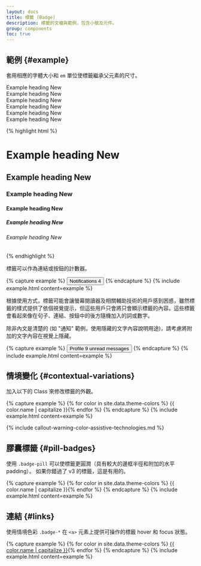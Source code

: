 ```yaml
---
layout: docs
title: 標籤 (Badge)
description: 標籤的文檔與範例，包含小號及元件。
group: components
toc: true
---
```


## 範例 {#example}

套用相應的字體大小和 `em` 單位使標籤繼承父元素的尺寸。

<div class="bd-example">
<div class="h1">Example heading <span class="badge badge-secondary">New</span></div>
<div class="h2">Example heading <span class="badge badge-secondary">New</span></div>
<div class="h3">Example heading <span class="badge badge-secondary">New</span></div>
<div class="h4">Example heading <span class="badge badge-secondary">New</span></div>
<div class="h5">Example heading <span class="badge badge-secondary">New</span></div>
<div class="h6">Example heading <span class="badge badge-secondary">New</span></div>
</div>

{% highlight html %}
<h1>Example heading <span class="badge badge-secondary">New</span></h1>
<h2>Example heading <span class="badge badge-secondary">New</span></h2>
<h3>Example heading <span class="badge badge-secondary">New</span></h3>
<h4>Example heading <span class="badge badge-secondary">New</span></h4>
<h5>Example heading <span class="badge badge-secondary">New</span></h5>
<h6>Example heading <span class="badge badge-secondary">New</span></h6>
{% endhighlight %}

標籤可以作為連結或按鈕的計數器。

{% capture example %}
<button type="button" class="btn btn-primary">
  Notifications <span class="badge badge-light">4</span>
</button>
{% endcapture %}
{% include example.html content=example %}


根據使用方式，標籤可能會讓螢幕閱讀器及相關輔助技術的用戶感到困惑，雖然標籤的樣式提供了依個視覺提示，但這些用戶只會將只會顯示標籤的內容。這些標籤會看起來像在句子、連結、按鈕中的後方隨機加入的詞或數字。

除非內文是清楚的 (如 "通知" 範例，使用隱藏的文字內容說明用途)，請考慮將附加的文字內容在視覺上隱藏。

{% capture example %}
<button type="button" class="btn btn-primary">
  Profile <span class="badge badge-light">9</span>
  <span class="sr-only">unread messages</span>
</button>
{% endcapture %}
{% include example.html content=example %}

## 情境變化 {#contextual-variations}

加入以下的 Class 來修改標籤的外觀。

{% capture example %}
{% for color in site.data.theme-colors %}
<span class="badge badge-{{ color.name }}">{{ color.name | capitalize }}</span>{% endfor %}
{% endcapture %}
{% include example.html content=example %}

{% include callout-warning-color-assistive-technologies.md %}

## 膠囊標籤 {#pill-badges}

使用 `.badge-pill` 可以使標籤更圓潤（具有較大的邊框半徑和附加的水平 padding）。 如果你錯過了 v3 的標籤，這是有用的。

{% capture example %}
{% for color in site.data.theme-colors %}
<span class="badge badge-pill badge-{{ color.name }}">{{ color.name | capitalize }}</span>{% endfor %}
{% endcapture %}
{% include example.html content=example %}

## 連結 {#links}

使用情境色彩 `.badge-*` 在 `<a>` 元素上提供可操作的標籤 hover 和 focus 狀態。

{% capture example %}
{% for color in site.data.theme-colors %}
<a href="#" class="badge badge-{{ color.name }}">{{ color.name | capitalize }}</a>{% endfor %}
{% endcapture %}
{% include example.html content=example %}

